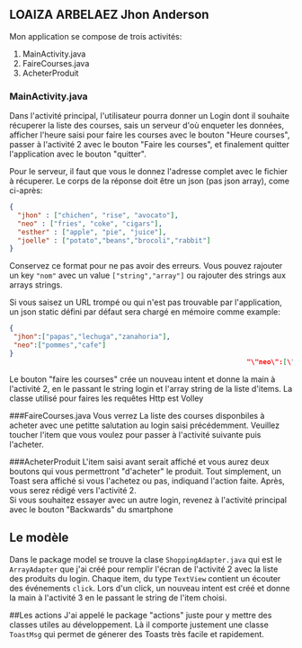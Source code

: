 LOAIZA ARBELAEZ Jhon Anderson
---

Mon application se compose de trois activités:

1. MainActivity.java
2. FaireCourses.java
3. AcheterProduit

### MainActivity.java
Dans l'activité principal, l'utilisateur pourra 
donner un Login dont il souhaite récuperer la liste 
des courses, sais un serveur d'où enqueter les données,
afficher l'heure saisi pour faire les courses avec le bouton
"Heure courses", passer à l'activité 2 avec le bouton 
"Faire les courses", et finalement quitter l'application avec
le bouton "quitter".  

Pour le serveur, il faut que vous le donnez l'adresse complet
avec le fichier à récuperer. Le corps de la réponse doit être
un json (pas json array), come ci-après:  
```json
{
  "jhon" : ["chichen", "rise", "avocato"],
  "neo" : ["fries", "coke", "cigars"],
  "esther" : ["apple", "pie", "juice"],
  "joelle" : ["potato","beans","brocoli","rabbit"]
}
```
Conservez ce format pour ne pas avoir des erreurs. Vous pouvez 
rajouter un key ```"nom"``` avec un value ```["string","array"]```
 ou rajouter des strings aux arrays strings. 
 
 Si vous saisez un URL trompé ou qui n'est pas trouvable par
 l'application, un json static défini par défaut sera chargé en
 mémoire comme example:
 ```json
{
  "jhon":["papas","lechuga","zanahoria"],
  "neo":["pommes","cafe"]
}
                                                            "\"neo\":[\"pommes\",\"cafe\"]}"
```
Le bouton "faire les courses" crée un nouveau intent et donne la
main à l'activité 2, en le passant le string login et l'array
string de la liste d'items.
La classe utilisé pour faires les requêtes Http est Volley

###FaireCourses.java
Vous verrez La liste des courses disponbiles à acheter
avec une petitte salutation au login saisi précédemment.
Veuillez toucher l'item que vous voulez pour passer à l'activité
suivante puis l'acheter.

###AcheterProduit
L'item saisi avant serait affiché et vous aurez deux boutons
qui vous permettront "d'acheter" le produit. Tout simplement,
un Toast sera affiché si vous l'achetez ou pas, indiquand l'action
faite. Après, vous serez rédigé vers l'activité 2.   
Si vous souhaitez essayer avec un autre login, revenez à l'activité
principal avec le bouton "Backwards" du smartphone

## Le modèle
Dans le package model se trouve la clase ```ShoppingAdapter.java``` qui est
le ```ArrayAdapter``` que j'ai créé pour remplir l'écran
de l'activité 2 avec la liste des produits du login. Chaque item,
du type ```TextView``` contient un écouter des événements ```click```.
Lors d'un click, un nouveau intent est créé et donne la main
à l'activité 3 en le passant le string de l'item choisi.

##Les actions
J'ai appelé le package "actions" juste pour y mettre des classes
utiles au développement. Là il comporte justement une classe
```ToastMsg``` qui permet de génerer des Toasts très facile et rapidement.
   


 
